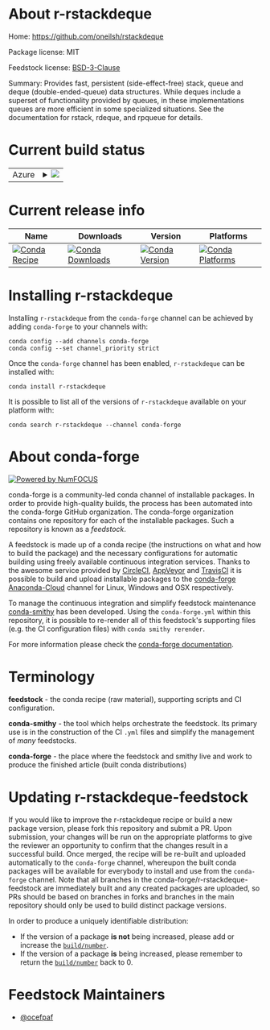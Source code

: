 About r-rstackdeque
===================

Home: https://github.com/oneilsh/rstackdeque

Package license: MIT

Feedstock license: [BSD-3-Clause](https://github.com/conda-forge/r-rstackdeque-feedstock/blob/master/LICENSE.txt)

Summary: Provides fast, persistent (side-effect-free) stack, queue and deque (double-ended-queue) data structures. While deques include a superset of functionality provided by queues, in these implementations queues are more efficient in some specialized situations. See the documentation for rstack, rdeque, and rpqueue for details.

Current build status
====================


<table>
    
  <tr>
    <td>Azure</td>
    <td>
      <details>
        <summary>
          <a href="https://dev.azure.com/conda-forge/feedstock-builds/_build/latest?definitionId=13540&branchName=master">
            <img src="https://dev.azure.com/conda-forge/feedstock-builds/_apis/build/status/r-rstackdeque-feedstock?branchName=master">
          </a>
        </summary>
        <table>
          <thead><tr><th>Variant</th><th>Status</th></tr></thead>
          <tbody><tr>
              <td>linux_64_r_base4.0</td>
              <td>
                <a href="https://dev.azure.com/conda-forge/feedstock-builds/_build/latest?definitionId=13540&branchName=master">
                  <img src="https://dev.azure.com/conda-forge/feedstock-builds/_apis/build/status/r-rstackdeque-feedstock?branchName=master&jobName=linux&configuration=linux_64_r_base4.0" alt="variant">
                </a>
              </td>
            </tr><tr>
              <td>linux_64_r_base4.1</td>
              <td>
                <a href="https://dev.azure.com/conda-forge/feedstock-builds/_build/latest?definitionId=13540&branchName=master">
                  <img src="https://dev.azure.com/conda-forge/feedstock-builds/_apis/build/status/r-rstackdeque-feedstock?branchName=master&jobName=linux&configuration=linux_64_r_base4.1" alt="variant">
                </a>
              </td>
            </tr><tr>
              <td>osx_64_r_base4.0</td>
              <td>
                <a href="https://dev.azure.com/conda-forge/feedstock-builds/_build/latest?definitionId=13540&branchName=master">
                  <img src="https://dev.azure.com/conda-forge/feedstock-builds/_apis/build/status/r-rstackdeque-feedstock?branchName=master&jobName=osx&configuration=osx_64_r_base4.0" alt="variant">
                </a>
              </td>
            </tr><tr>
              <td>osx_64_r_base4.1</td>
              <td>
                <a href="https://dev.azure.com/conda-forge/feedstock-builds/_build/latest?definitionId=13540&branchName=master">
                  <img src="https://dev.azure.com/conda-forge/feedstock-builds/_apis/build/status/r-rstackdeque-feedstock?branchName=master&jobName=osx&configuration=osx_64_r_base4.1" alt="variant">
                </a>
              </td>
            </tr><tr>
              <td>win_64_r_base4.0</td>
              <td>
                <a href="https://dev.azure.com/conda-forge/feedstock-builds/_build/latest?definitionId=13540&branchName=master">
                  <img src="https://dev.azure.com/conda-forge/feedstock-builds/_apis/build/status/r-rstackdeque-feedstock?branchName=master&jobName=win&configuration=win_64_r_base4.0" alt="variant">
                </a>
              </td>
            </tr><tr>
              <td>win_64_r_base4.1</td>
              <td>
                <a href="https://dev.azure.com/conda-forge/feedstock-builds/_build/latest?definitionId=13540&branchName=master">
                  <img src="https://dev.azure.com/conda-forge/feedstock-builds/_apis/build/status/r-rstackdeque-feedstock?branchName=master&jobName=win&configuration=win_64_r_base4.1" alt="variant">
                </a>
              </td>
            </tr>
          </tbody>
        </table>
      </details>
    </td>
  </tr>
</table>

Current release info
====================

| Name | Downloads | Version | Platforms |
| --- | --- | --- | --- |
| [![Conda Recipe](https://img.shields.io/badge/recipe-r--rstackdeque-green.svg)](https://anaconda.org/conda-forge/r-rstackdeque) | [![Conda Downloads](https://img.shields.io/conda/dn/conda-forge/r-rstackdeque.svg)](https://anaconda.org/conda-forge/r-rstackdeque) | [![Conda Version](https://img.shields.io/conda/vn/conda-forge/r-rstackdeque.svg)](https://anaconda.org/conda-forge/r-rstackdeque) | [![Conda Platforms](https://img.shields.io/conda/pn/conda-forge/r-rstackdeque.svg)](https://anaconda.org/conda-forge/r-rstackdeque) |

Installing r-rstackdeque
========================

Installing `r-rstackdeque` from the `conda-forge` channel can be achieved by adding `conda-forge` to your channels with:

```
conda config --add channels conda-forge
conda config --set channel_priority strict
```

Once the `conda-forge` channel has been enabled, `r-rstackdeque` can be installed with:

```
conda install r-rstackdeque
```

It is possible to list all of the versions of `r-rstackdeque` available on your platform with:

```
conda search r-rstackdeque --channel conda-forge
```


About conda-forge
=================

[![Powered by NumFOCUS](https://img.shields.io/badge/powered%20by-NumFOCUS-orange.svg?style=flat&colorA=E1523D&colorB=007D8A)](http://numfocus.org)

conda-forge is a community-led conda channel of installable packages.
In order to provide high-quality builds, the process has been automated into the
conda-forge GitHub organization. The conda-forge organization contains one repository
for each of the installable packages. Such a repository is known as a *feedstock*.

A feedstock is made up of a conda recipe (the instructions on what and how to build
the package) and the necessary configurations for automatic building using freely
available continuous integration services. Thanks to the awesome service provided by
[CircleCI](https://circleci.com/), [AppVeyor](https://www.appveyor.com/)
and [TravisCI](https://travis-ci.com/) it is possible to build and upload installable
packages to the [conda-forge](https://anaconda.org/conda-forge)
[Anaconda-Cloud](https://anaconda.org/) channel for Linux, Windows and OSX respectively.

To manage the continuous integration and simplify feedstock maintenance
[conda-smithy](https://github.com/conda-forge/conda-smithy) has been developed.
Using the ``conda-forge.yml`` within this repository, it is possible to re-render all of
this feedstock's supporting files (e.g. the CI configuration files) with ``conda smithy rerender``.

For more information please check the [conda-forge documentation](https://conda-forge.org/docs/).

Terminology
===========

**feedstock** - the conda recipe (raw material), supporting scripts and CI configuration.

**conda-smithy** - the tool which helps orchestrate the feedstock.
                   Its primary use is in the construction of the CI ``.yml`` files
                   and simplify the management of *many* feedstocks.

**conda-forge** - the place where the feedstock and smithy live and work to
                  produce the finished article (built conda distributions)


Updating r-rstackdeque-feedstock
================================

If you would like to improve the r-rstackdeque recipe or build a new
package version, please fork this repository and submit a PR. Upon submission,
your changes will be run on the appropriate platforms to give the reviewer an
opportunity to confirm that the changes result in a successful build. Once
merged, the recipe will be re-built and uploaded automatically to the
`conda-forge` channel, whereupon the built conda packages will be available for
everybody to install and use from the `conda-forge` channel.
Note that all branches in the conda-forge/r-rstackdeque-feedstock are
immediately built and any created packages are uploaded, so PRs should be based
on branches in forks and branches in the main repository should only be used to
build distinct package versions.

In order to produce a uniquely identifiable distribution:
 * If the version of a package **is not** being increased, please add or increase
   the [``build/number``](https://docs.conda.io/projects/conda-build/en/latest/resources/define-metadata.html#build-number-and-string).
 * If the version of a package **is** being increased, please remember to return
   the [``build/number``](https://docs.conda.io/projects/conda-build/en/latest/resources/define-metadata.html#build-number-and-string)
   back to 0.

Feedstock Maintainers
=====================

* [@ocefpaf](https://github.com/ocefpaf/)

